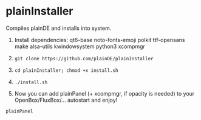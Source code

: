 # plainInstaller

Compiles plainDE and installs into system.


1. Install dependencies: qt6-base noto-fonts-emoji polkit ttf-opensans make alsa-utils kwindowsystem python3 xcompmgr

2. ```git clone https://github.com/plainDE/plainInstaller```

3. ```cd plainInstaller; chmod +x install.sh```

4.    ```./install.sh```

5.    Now you can add plainPanel (+ xcompmgr, if opacity is needed) to your OpenBox/FluxBox/... autostart and enjoy!

`plainPanel`
